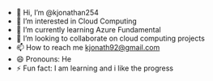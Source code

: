 - 👋 Hi, I’m @kjonathan254
- 👀 I’m interested in Cloud Computing
- 🌱 I’m currently learning Azure Fundamental
- 💞️ I’m looking to collaborate on cloud computing projects
- 📫 How to reach me kjonath92@gmail.com
- 😄 Pronouns: He
- ⚡ Fun fact: I am learning and i like the progress

<!---
kjonathan254/kjonathan254 is a ✨ special ✨ repository because its `README.md` (this file) appears on your GitHub profile.
You can click the Preview link to take a look at your changes.
--->
